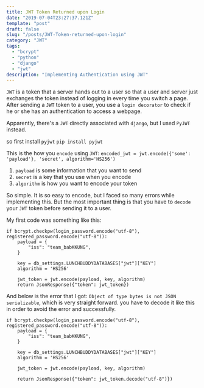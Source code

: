 ```yaml
---
title: JWT Token Returned upon Login
date: "2019-07-04T23:27:37.121Z"
template: "post"
draft: false
slug: "/posts/JWT-Token-returned-upon-login"
category: "JWT"
tags:
  - "bcrypt"
  - "python"
  - "django"
  - "jwt"
description: "Implementing Authentication using JWT"
---
```


`JWT` is a token that a server hands out to a user so that a user and server just exchanges the token instead of logging in every time you switch a page. After sending a `JWT` token to a user, you use a `login decorator` to check if he or she has an authentication to access a webpage.

Apparently, there's a `JWT` directly associated with `django`, but I used `PyJWT` instead.

so first install `pyjwt`
`pip install pyjwt`

This is the how you `encode` using `JWT`:
`encoded_jwt = jwt.encode({'some': 'payload'}, 'secret', algorithm='HS256')`

1. `payload` is some information that you want to send
2. `secret` is a key that you use when you encode
3. `algorithm` is how you want to encode your token

So simple. It is so easy to encode, but I faced so many errors while implementing this. But the most important thing is that you have to `decode` your `JWT` token before sending it to a user.

My first code was something like this:

```
if bcrypt.checkpw(login_password.encode("utf-8"), registered_password.encode("utf-8")):
    payload = {
        "iss": "team_babKKUNG",
    }

    key = db_settings.LUNCHBUDDYDATABASES["jwt"]["KEY"]
    algorithm = 'HS256'

    jwt_token = jwt.encode(payload, key, algorithm)
    return JsonResponse({"token": jwt_token})
```

And below is the error that I got:
`Object of type bytes is not JSON serializable`,
which is very straight forward. you have to decode it like this in order to avoid the error and successfully.

```
if bcrypt.checkpw(login_password.encode("utf-8"), registered_password.encode("utf-8")):
    payload = {
        "iss": "team_babKKUNG",
    }

    key = db_settings.LUNCHBUDDYDATABASES["jwt"]["KEY"]
    algorithm = 'HS256'

    jwt_token = jwt.encode(payload, key, algorithm)

    return JsonResponse({"token": jwt_token.decode("utf-8")})
```
